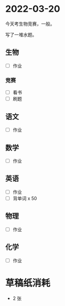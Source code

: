 # **2022-03-20**

今天考生物竞赛，一般。

写了一堆水题。

## 生物
- [ ] 作业

### 竞赛
- [ ] 看书
- [ ] 刷题

## 语文
- [ ] 作业

## 数学
- [ ] 作业

## 英语
- [ ] 作业
- [ ] 背单词 x 50

## 物理
- [ ] 作业

## 化学
- [ ] 作业

# 草稿纸消耗

- 2 张
